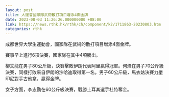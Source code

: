 ```yaml
---
layout: post
title: 大運會國家隊武術散打項目增添4面金牌
date: 2023-08-03 11:26:26.000000000 +08:00
link: https://news.rthk.hk/rthk/ch/component/k2/1711863-20230803.htm
categories: rthk
---
```


成都世界大學生運動會，國家隊在武術的散打項目增添4面金牌。

賽事早上進行6項決賽，國家隊在其中4項勝出。

柳文龍在男子80公斤級，決賽擊敗伊朗代表阿里贏得冠軍。何烽在男子70公斤級決賽，同樣打敗來自伊朗的沙哈迪取得第一名。男子60公斤級，馬衣姑決賽力壓印尼對手古他拿，贏得金牌。

女子方面，李志勤在60公斤級決賽，戰勝土耳其選手杜特奪金。
